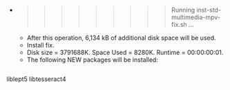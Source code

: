 * >>>>>>>>> Running inst-std-multimedia-mpv-fix.sh ...
  * After this operation, 6,134 kB of additional disk space will be used.
  * Install fix.
  * Disk size = 3791688K. Space Used = 8280K. Runtime = 00:00:00:01.
  * The following NEW packages will be installed:
  ```bash
liblept5 libtesseract4
  ```
